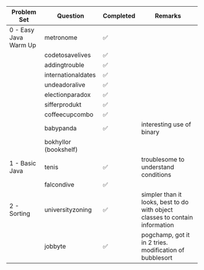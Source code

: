 <table>
<thead>
  <tr>
    <th>Problem Set</th>
    <th>Question</th>
    <th>Completed</th>
    <th>Remarks</th>
  </tr>
</thead>
<tbody>
  <tr>
    <td>0 - Easy Java Warm Up</td>
    <td>metronome</td>
    <td>✅</td>
    <td></td>
  </tr>
  <tr>
    <td></td>
    <td>codetosavelives</td>
    <td>✅</td>
    <td></td>
  </tr>
  <tr>
    <td></td>
    <td>addingtrouble</td>
    <td>✅</td>
    <td></td>
  </tr>
  <tr>
    <td></td>
    <td>internationaldates</td>
    <td>✅</td>
    <td></td>
  </tr>
  <tr>
    <td></td>
    <td>undeadoralive</td>
    <td>✅</td>
    <td></td>
  </tr>
  <tr>
    <td></td>
    <td>electionparadox</td>
    <td>✅</td>
    <td></td>
  </tr>
  <tr>
    <td></td>
    <td>sifferprodukt</td>
    <td>✅</td>
    <td></td>
  </tr>
  <tr>
    <td></td>
    <td>coffeecupcombo</td>
    <td>✅</td>
    <td></td>
  </tr>
  <tr>
    <td></td>
    <td>babypanda</td>
    <td>✅</td>
    <td>interesting use of binary<br></td>
  </tr>
  <tr>
    <td></td>
    <td>bokhyllor (bookshelf)</td>
    <td></td>
    <td></td>
  </tr>
  <tr>
    <td>1 - Basic Java</td>
    <td>tenis</td>
    <td>✅</td>
    <td>troublesome to understand conditions</td>
  </tr>
  <tr>
    <td></td>
    <td>falcondive</td>
    <td>✅</td>
    <td></td>
  </tr>
  <tr>
    <td>2 - Sorting</td>
    <td>universityzoning</td>
    <td>✅</td>
    <td>simpler than it looks, best to do with object classes to contain information</td>
  </tr>
  <tr>
    <td></td>
    <td>jobbyte</td>
    <td>✅</td>
    <td>pogchamp, got it in 2 tries.<br>modification of bubblesort<br></td>
  </tr>
</tbody>
</table>
